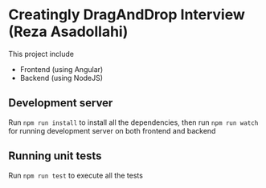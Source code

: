 # Creatingly DragAndDrop Interview (Reza Asadollahi)

This project include
- Frontend (using Angular)
- Backend (using NodeJS)

## Development server

Run `npm run install` to install all the dependencies, then run `npm run watch` for running development server on both frontend and backend

## Running unit tests

Run `npm run test` to execute all the tests